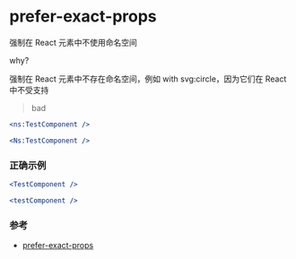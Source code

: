 # prefer-exact-props

强制在 React 元素中不使用命名空间

why?

强制在 React 元素中不存在命名空间，例如 with svg:circle，因为它们在 React 中不受支持
> bad

```jsx
<ns:TestComponent />

<Ns:TestComponent />
```

### 正确示例

```jsx
<TestComponent />

<testComponent />
```

### 参考

- [prefer-exact-props](https://github.com/jsx-eslint/eslint-plugin-react/blob/c42b624d0fb9ad647583a775ab9751091eec066f/docs/rules/prefer-exact-props)
